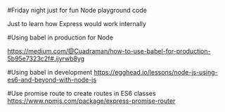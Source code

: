 #Friday night just for fun Node playground code

Just to learn how Express would work internally

#Using babel in production for Node

https://medium.com/@Cuadraman/how-to-use-babel-for-production-5b95e7323c2f#.ijyrwb8yg

#Using babel in development
https://egghead.io/lessons/node-js-using-es6-and-beyond-with-node-js

#Use promise route to create routes in ES6 classes
https://www.npmjs.com/package/express-promise-router